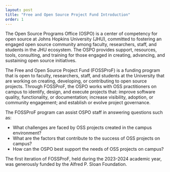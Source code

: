 ```yaml
---
layout: post
title: "Free and Open Source Project Fund Introduction"
order: 1
---
```


The Open Source Programs Office \(OSPO\) is a center of competency for open source at Johns Hopkins University \(JHU\), committed to fostering an engaged open source community among faculty, researchers, staff, and students in the JHU ecosystem. The OSPO provides support, resources, tools, consulting, and training for those engaged in creating, advancing, and sustaining open source initiatives.

The Free and Open Source Project Fund \(FOSSProF\) is a funding program that is open to faculty, researchers, staff, and students at the University that are working on creating, developing, or contributing to open source projects. Through FOSSProF, the OSPO works with OSS practitioners on campus to identify, design, and execute projects that: improve software quality, functionality, or documentation; increase visibility, adoption, or community engagement; and establish or evolve project governance. 

The FOSSProF program can assist OSPO staff in answering questions such as:

* What challenges are faced by OSS projects created in the campus environment?  
* What are the factors that contribute to the success of OSS projects on campus?  
* How can the OSPO best support the needs of OSS projects on campus?

The first iteration of FOSSProF, held during the 2023-2024 academic year, was generously funded by the Alfred P. Sloan Foundation.

